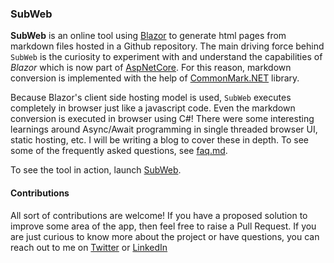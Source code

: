 ### SubWeb

**SubWeb** is an online tool using [Blazor][Blazor] to generate html pages from markdown files hosted in a Github repository. The main driving force behind `SubWeb` is the curiosity to experiment with and understand the capabilities of *Blazor* which is now part of [AspNetCore][AspNetGit]. For this reason, markdown conversion is implemented with the help of [CommonMark.NET][CommonMarkGit] library. 

Because Blazor's client side hosting model is used, `SubWeb` executes completely in browser just like a javascript code. Even the markdown conversion is executed in browser using C#! There were some interesting learnings around Async/Await programming in single threaded browser UI, static hosting, etc. I will be writing a blog to cover these in depth. To see some of the frequently asked questions, see [faq.md][SubWebFAQ].

To see the tool in action, launch [SubWeb][SubWeb].

#### Contributions

All sort of contributions are welcome! If you have a proposed solution to improve some area of the app, then feel free to raise a Pull Request. If you are just curious to know more about the project or have questions, you can reach out to me on [Twitter][Twitter] or [LinkedIn][LinkedIn]


[Blazor]: https://dotnet.microsoft.com/apps/aspnet/web-apps/client
[AspNetGit]: https://github.com/aspnet/AspNetCore
[CommonMarkGit]: https://github.com/Knagis/CommonMark.NET
[SubWebFAQ]: https://subweb.azurewebsites.net/martinmthomas/subweb/faq.md
[SubWeb]: https://subweb.azurewebsites.net
[Twitter]: https://twitter.com/martinmthomas
[LinkedIn]: https://www.linkedin.com/in/martin-mathai-thomas-4bb6a66a/

[link1]: https://github.com/aspnet/Blazor/issues/1413
[link2]: https://itnext.io/mvvm-and-blazor-components-and-statehaschanged-a31be365638b

